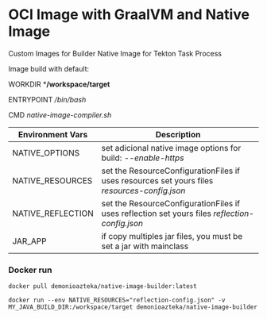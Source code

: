 # OCI Image with GraalVM and Native Image
Custom Images for Builder Native Image for Tekton Task Process

Image build with default:

WORKDIR ***/workspace/target**

ENTRYPOINT _/bin/bash_

CMD _native-image-compiler.sh_


|Environment Vars|Description|
|---|---|
|NATIVE_OPTIONS| set adicional native image options for build: _--enable-https_|
|NATIVE_RESOURCES| set the ResourceConfigurationFiles if uses resources set yours files _resources-config.json_|
|NATIVE_REFLECTION| set the ResourceConfigurationFiles if uses reflection set yours files _reflection-config.json_|
|JAR_APP| if copy multiples jar files, you must be set a jar with mainclass|


### Docker run
```
docker pull demonioazteka/native-image-builder:latest

docker run --env NATIVE_RESOURCES="reflection-config.json" -v MY_JAVA_BUILD_DIR:/workspace/target demonioazteka/native-image-builder 
```